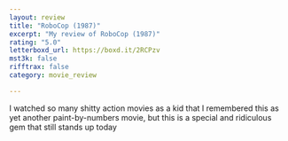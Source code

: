 ```yaml
---
layout: review
title: "RoboCop (1987)"
excerpt: "My review of RoboCop (1987)"
rating: "5.0"
letterboxd_url: https://boxd.it/2RCPzv
mst3k: false
rifftrax: false
category: movie_review

---
```


I watched so many shitty action movies as a kid that I remembered this as yet another paint-by-numbers movie, but this is a special and ridiculous gem that still stands up today